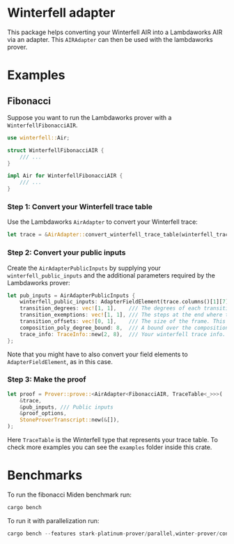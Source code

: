 # Winterfell adapter
This package helps converting your Winterfell AIR into a Lambdaworks AIR via an adapter. This `AIRAdapter` can then be used with the lambdaworks prover.

# Examples
## Fibonacci
Suppose you want to run the Lambdaworks prover with a `WinterfellFibonacciAIR`. 

```rust
use winterfell::Air;

struct WinterfellFibonacciAIR {
    /// ...
}

impl Air for WinterfellFibonacciAIR {
    /// ...
}
```

### Step 1: Convert your Winterfell trace table
Use the Lambdaworks `AirAdapter` to convert your Winterfell trace:
```rust
let trace = &AirAdapter::convert_winterfell_trace_table(winterfell_trace)
```

### Step 2: Convert your public inputs
Create the `AirAdapterPublicInputs` by supplying your `winterfell_public_inputs` and the additional parameters required by the Lambdaworks prover:

```rust
let pub_inputs = AirAdapterPublicInputs {
    winterfell_public_inputs: AdapterFieldElement(trace.columns()[1][7]),
    transition_degrees: vec![1, 1],    /// The degrees of each transition
    transition_exemptions: vec![1, 1], /// The steps at the end where the transitions do not apply.
    transition_offsets: vec![0, 1],    /// The size of the frame. This is probably [0, 1] for every Winterfell AIR.
    composition_poly_degree_bound: 8,  /// A bound over the composition degree polynomial, used for choosing the number of parts for H(x).
    trace_info: TraceInfo::new(2, 8),  /// Your winterfell trace info.
};
```

Note that you might have to also convert your field elements to `AdapterFieldElement`, as in this case.

### Step 3: Make the proof 

```rust
let proof = Prover::prove::<AirAdapter<FibonacciAIR, TraceTable<_>>>(
    &trace,
    &pub_inputs, /// Public inputs
    &proof_options,
    StoneProverTranscript::new(&[]),
);
```

Here `TraceTable` is the Winterfell type that represents your trace table. To check more examples you can see the `examples` folder inside this crate.

# Benchmarks
To run the fibonacci Miden benchmark run:

```rust
cargo bench
```

To run it with parallelization run:

```rust
cargo bench --features stark-platinum-prover/parallel,winter-prover/concurrent
```
